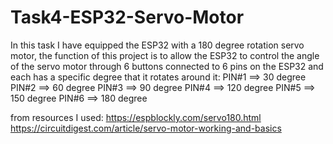 # Task4-ESP32-Servo-Motor

In this task I have equipped the ESP32 with a 180 degree rotation servo motor, the function of this project is to allow the ESP32 to control the angle of the servo motor through 6 buttons connected to 6 pins on the ESP32 and each has a specific degree that it rotates around it:
PIN#1 ==> 30  degree
PIN#2 ==> 60  degree
PIN#3 ==> 90  degree
PIN#4 ==> 120 degree
PIN#5 ==> 150 degree
PIN#6 ==> 180 degree

from resources I used:
https://espblockly.com/servo180.html
https://circuitdigest.com/article/servo-motor-working-and-basics
